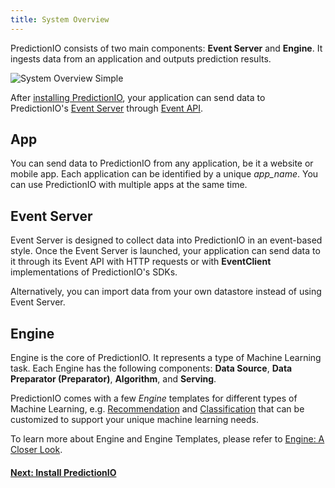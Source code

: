 ```yaml
---
title: System Overview
---
```


PredictionIO consists of two main components: **Event Server** and **Engine**.
It ingests data from an application and outputs prediction results.

![System Overview Simple](/images/system-overview-simple.png)


After [installing PredictionIO](/install), your application can
send data to PredictionIO's [Event Server](/datacollection/overview.html)
through [Event API](/datacollection/eventapi.html).

## App

You can send data to PredictionIO from any application, be it a website or
mobile app. Each application can be identified by a unique *app_name*. You can
use PredictionIO with multiple apps at the same time.

## Event Server

Event Server is designed to collect data into PredictionIO in an event-based
style. Once the Event Server is launched, your application can send data to it
through its Event API with HTTP requests or with **EventClient** implementations
of PredictionIO's SDKs.

Alternatively, you can import data from your own datastore instead of using
Event Server.

## Engine

Engine is the core of PredictionIO. It represents a type of Machine Learning
task. Each Engine has the following components: **Data Source**, **Data
Preparator (Preparator)**, **Algorithm**, and **Serving**.

PredictionIO comes with a few *Engine* templates for different types of Machine
Learning, e.g. [Recommendation](/recommendation/quickstart.html) and
[Classification](/classification/quickstart.html) that can be customized to
support your unique machine learning needs.

To learn more about Engine and Engine Templates, please refer to [Engine: A
Closer Look](/start/engines.html).


#### [Next: Install PredictionIO](/install)
